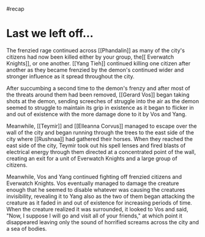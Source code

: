 #recap 
# Last we left off...
The frenzied rage continued across [[Phandalin]] as many of the city's citizens had now been killed either by your group, the[[ Everwatch Knights]], or one another. [[Yang Tieh]] continued killing one citizen after another as they became frenzied by the demon's continued wider and stronger influence as it spread throughout the city.

After succumbing a second time to the demon's frenzy and after most of the threats around them had been removed, [[Gerard Vos]] began taking shots at the demon, sending screeches of struggle into the air as the demon seemed to struggle to maintain its grip in existence as it began to flicker in and out of existence with the more damage done to it by Vos and Yang.

Meanwhile, [[Teymir]] and [[Elleanna Corvus]] managed to escape over the wall of the city and began running through the trees to the east side of the city where [[Rushnaa]] had gathered their horses. When they reached the east side of the city, Teymir took out his spell lenses and fired blasts of electrical energy through them directed at a concentrated point of the wall, creating an exit for a unit of Everwatch Knights and a large group of citizens.

Meanwhile, Vos and Yang continued fighting off frenzied citizens and Everwatch Knights. Vos eventually managed to damage the creature enough that he seemed to disable whatever was causing the creatures invisibility, revealing it to Yang also as the two of them began attacking the creature as it faded in and out of existence for increasing periods of time. When the creature realized it was surrounded, it looked to Vos and said, "Now, I suppose I will go and visit all of your friends," at which point it disappeared leaving only the sound of horrified screams across the city and a sea of bodies.
